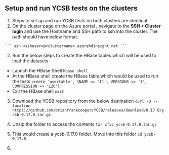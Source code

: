 ## Setup and run YCSB tests on the clusters

 1. Steps to set up and run YCSB tests on both clusters are identical. 
  2. On the cluster page on the Azure portal , navigate to the **SSH + Cluster login** and use the Hostname and SSH path to ssh into the
    cluster.  The path should have below format. 
    
    ``` ssh <sshuser>@<clustername>.azurehdinsight.net ```

 2. Run the below steps to create the HBase tables which will be used to load the datasets
 
 - Launch the HBase Shell
```hbase shell ```
- At the HBase shell create the HBase table which would be used to run the tests 
```create 'usertable', {NAME => 'f1', VERSIONS => '1', COMPRESSION => 'LZO'}```
- Exit the HBase shell
```exit```

3. Download the YCSB repository from the below destination
  ``` curl -O --location https://github.com/brianfrankcooper/YCSB/releases/download/0.17.0/ycsb-0.17.0.tar.gz ```

4. Unzip the folder to access the contents
```tar xfvz ycsb-0.17.0.tar.gz ```
5. This would create a  ycsb-0.17.0 folder. Move into this folder
``` cd ycsb-0.17.0 ```
6.  




<!--stackedit_data:
eyJoaXN0b3J5IjpbLTQ3ODI5MjgzNCwtMTU0ODc3OTAsLTE2Nz
EwMTIyNSwtMTkxMzQ2MTQyMCwtMTU2MTM4MzI3MywxNTQyMTMz
NzAsMTUxMTIxMjI5Nl19
-->
